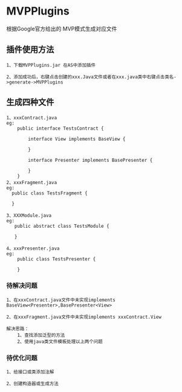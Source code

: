 # MVPPlugins
根据Google官方给出的 MVP模式生成对应文件

## 插件使用方法
    1、下载MVPPlugins.jar 在AS中添加插件
    
    2、添加成功后，右键点击创建的xxx.Java文件或者在xxx.java类中右键点击类名->generate->MVPPlugins
## 生成四种文件
    1、xxxContract.java
    eg:
        public interface TestsContract {
        
            interface View implements BaseView {
            
            }
        
            interface Presenter implements BasePresenter {
            
            }
        }
    2、xxxFragment.java
    eg:
      public class TestsFragment {
      
      }
  
    3、XXXModule.java
    eg:
       public abstract class TestsModule {
       
       }
 
    4、xxxPresenter.java
    eg:
        public class TestsPresenter {
        
        }
### 待解决问题
    1、在xxxContract.java文件中未实现implements BaseView<Presenter>,BasePresenter<View>
    
    2、在xxxFragment.java文件中未实现implements xxxContract.View
    
    解决思路：
        1、查找添加泛型的方法
        2、使用java类文件模板处理以上两个问题
    
### 待优化问题
    1、给接口或类添加注解
    
    2、创建构造器或生成方法